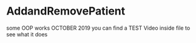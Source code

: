 # AddandRemovePatient
 some OOP works OCTOBER 2019
 you can find a TEST Video inside file to see what it does
